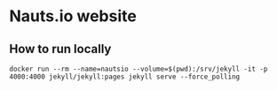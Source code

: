 # Nauts.io website

## How to run locally
```
docker run --rm --name=nautsio --volume=$(pwd):/srv/jekyll -it -p 4000:4000 jekyll/jekyll:pages jekyll serve --force_polling
```
